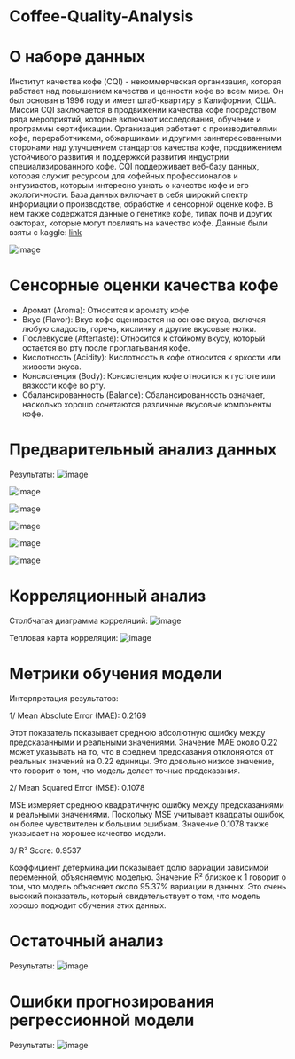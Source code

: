 # Coffee-Quality-Analysis

# О наборе данных

Институт качества кофе (CQI) - некоммерческая организация, которая работает над повышением качества и ценности кофе во всем мире. Он был основан в 1996 году и имеет штаб-квартиру в Калифорнии, США.
Миссия CQI заключается в продвижении качества кофе посредством ряда мероприятий, которые включают исследования, обучение и программы сертификации. Организация работает с производителями кофе, переработчиками, обжарщиками и другими заинтересованными сторонами над улучшением стандартов качества кофе, продвижением устойчивого развития и поддержкой развития индустрии специализированного кофе.
CQI поддерживает веб-базу данных, которая служит ресурсом для кофейных профессионалов и энтузиастов, которым интересно узнать о качестве кофе и его экологичности. База данных включает в себя широкий спектр информации о производстве, обработке и сенсорной оценке кофе. В нем также содержатся данные о генетике кофе, типах почв и других факторах, которые могут повлиять на качество кофе.
Данные были взяты с kaggle: [link](https://www.kaggle.com/datasets/fatihb/coffee-quality-data-cqi)

![image](https://github.com/user-attachments/assets/f1fe4e1c-ce00-4cbe-b238-3bccc4bc258e)

# Сенсорные оценки качества кофе
* Аромат (Aroma): Относится к аромату кофе.
* Вкус (Flavor): Вкус кофе оценивается на основе вкуса, включая любую сладость, горечь, кислинку и другие вкусовые нотки.
* Послевкусие (Aftertaste): Относится к стойкому вкусу, который остается во рту после проглатывания кофе.
* Кислотность (Acidity): Кислотность в кофе относится к яркости или живости вкуса.
* Консистенция (Body): Консистенция кофе относится к густоте или вязкости кофе во рту.
* Сбалансированность (Balance): Сбалансированность означает, насколько хорошо сочетаются различные вкусовые компоненты кофе.

# Предварительный анализ данных
Результаты: 
![image](https://github.com/user-attachments/assets/b516f5b6-3559-4fb4-afad-21bebfb053eb)

![image](https://github.com/user-attachments/assets/cde16e68-6218-461f-b5c8-9e0bc13192fe)

![image](https://github.com/user-attachments/assets/7c7a29ea-bc71-4bff-90b0-ee9837acfdea)

![image](https://github.com/user-attachments/assets/119ef725-6432-4a10-8fde-a9614b004fd6)

![image](https://github.com/user-attachments/assets/d19e1291-2a5a-4275-9801-bf133ae90e71)

![image](https://github.com/user-attachments/assets/5bcd1c88-f224-46ab-8ff6-932bb50e5663)

# Корреляционный анализ
Столбчатая диаграмма корреляций:
![image](https://github.com/user-attachments/assets/c76b1357-5f8c-4b9b-a5d6-bc877c6110d6)

Тепловая карта корреляции:
![image](https://github.com/user-attachments/assets/b46666ca-9e0c-488e-ab93-907c701e8959)

# Метрики обучения модели
Интерпретация результатов:

1/ Mean Absolute Error (MAE): 0.2169

Этот показатель показывает среднюю абсолютную ошибку между предсказанными и реальными значениями. Значение MAE около 0.22 может указывать на то, что в среднем предсказания отклоняются от реальных значений на 0.22 единицы. Это довольно низкое значение, что говорит о том, что модель делает точные предсказания.

2/ Mean Squared Error (MSE): 0.1078

MSE измеряет среднюю квадратичную ошибку между предсказаниями и реальными значениями. Поскольку MSE учитывает квадраты ошибок, он более чувствителен к большим ошибкам. Значение 0.1078 также указывает на хорошее качество модели.

3/ R² Score: 0.9537

Коэффициент детерминации показывает долю вариации зависимой переменной, объясняемую моделью. Значение R² близкое к 1 говорит о том, что модель объясняет около 95.37% вариации в данных. Это очень высокий показатель, который свидетельствует о том, что модель хорошо подходит обучения этих данных.

# Остаточный анализ
Результаты:
![image](https://github.com/user-attachments/assets/81c73f10-61c8-4800-95f2-d4ba6697e639)

# Ошибки прогнозирования регрессионной модели
Результаты:
![image](https://github.com/user-attachments/assets/5d3ebdf0-b188-422b-9c25-3ad371c456d0)
